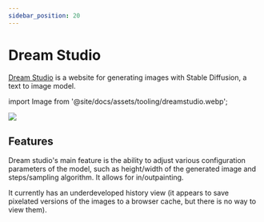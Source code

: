 ```yaml
---
sidebar_position: 20
---
```


# Dream Studio

[Dream Studio](https://beta.dreamstudio.ai/dream) is a website for generating images with Stable Diffusion,
a text to image model.

import Image from '@site/docs/assets/tooling/dreamstudio.webp';

<div style={{textAlign: 'center'}}>
  <img src={Image} style={{width: "750px"}}/>
</div>

## Features

Dream studio's main feature is the ability to adjust various configuration parameters
of the model, such as height/width of the generated image and steps/sampling algorithm. It allows for in/outpainting.

It currently has an underdeveloped history view (it appears to save pixelated versions of the images to a browser cache, but there is no way to view them).
